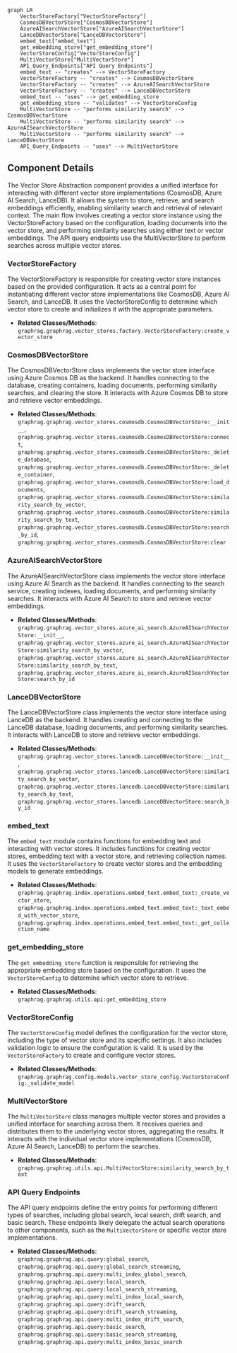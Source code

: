 ```mermaid
graph LR
    VectorStoreFactory["VectorStoreFactory"]
    CosmosDBVectorStore["CosmosDBVectorStore"]
    AzureAISearchVectorStore["AzureAISearchVectorStore"]
    LanceDBVectorStore["LanceDBVectorStore"]
    embed_text["embed_text"]
    get_embedding_store["get_embedding_store"]
    VectorStoreConfig["VectorStoreConfig"]
    MultiVectorStore["MultiVectorStore"]
    API_Query_Endpoints["API Query Endpoints"]
    embed_text -- "creates" --> VectorStoreFactory
    VectorStoreFactory -- "creates" --> CosmosDBVectorStore
    VectorStoreFactory -- "creates" --> AzureAISearchVectorStore
    VectorStoreFactory -- "creates" --> LanceDBVectorStore
    embed_text -- "uses" --> get_embedding_store
    get_embedding_store -- "validates" --> VectorStoreConfig
    MultiVectorStore -- "performs similarity search" --> CosmosDBVectorStore
    MultiVectorStore -- "performs similarity search" --> AzureAISearchVectorStore
    MultiVectorStore -- "performs similarity search" --> LanceDBVectorStore
    API_Query_Endpoints -- "uses" --> MultiVectorStore
```

## Component Details

The Vector Store Abstraction component provides a unified interface for interacting with different vector store implementations (CosmosDB, Azure AI Search, LanceDB). It allows the system to store, retrieve, and search embeddings efficiently, enabling similarity search and retrieval of relevant context. The main flow involves creating a vector store instance using the VectorStoreFactory based on the configuration, loading documents into the vector store, and performing similarity searches using either text or vector embeddings. The API query endpoints use the MultiVectorStore to perform searches across multiple vector stores.

### VectorStoreFactory
The VectorStoreFactory is responsible for creating vector store instances based on the provided configuration. It acts as a central point for instantiating different vector store implementations like CosmosDB, Azure AI Search, and LanceDB. It uses the VectorStoreConfig to determine which vector store to create and initializes it with the appropriate parameters.
- **Related Classes/Methods**: `graphrag.graphrag.vector_stores.factory.VectorStoreFactory:create_vector_store`

### CosmosDBVectorStore
The CosmosDBVectorStore class implements the vector store interface using Azure Cosmos DB as the backend. It handles connecting to the database, creating containers, loading documents, performing similarity searches, and clearing the store. It interacts with Azure Cosmos DB to store and retrieve vector embeddings.
- **Related Classes/Methods**: `graphrag.graphrag.vector_stores.cosmosdb.CosmosDBVectorStore:__init__`, `graphrag.graphrag.vector_stores.cosmosdb.CosmosDBVectorStore:connect`, `graphrag.graphrag.vector_stores.cosmosdb.CosmosDBVectorStore:_delete_database`, `graphrag.graphrag.vector_stores.cosmosdb.CosmosDBVectorStore:_delete_container`, `graphrag.graphrag.vector_stores.cosmosdb.CosmosDBVectorStore:load_documents`, `graphrag.graphrag.vector_stores.cosmosdb.CosmosDBVectorStore:similarity_search_by_vector`, `graphrag.graphrag.vector_stores.cosmosdb.CosmosDBVectorStore:similarity_search_by_text`, `graphrag.graphrag.vector_stores.cosmosdb.CosmosDBVectorStore:search_by_id`, `graphrag.graphrag.vector_stores.cosmosdb.CosmosDBVectorStore:clear`

### AzureAISearchVectorStore
The AzureAISearchVectorStore class implements the vector store interface using Azure AI Search as the backend. It handles connecting to the search service, creating indexes, loading documents, and performing similarity searches. It interacts with Azure AI Search to store and retrieve vector embeddings.
- **Related Classes/Methods**: `graphrag.graphrag.vector_stores.azure_ai_search.AzureAISearchVectorStore:__init__`, `graphrag.graphrag.vector_stores.azure_ai_search.AzureAISearchVectorStore:similarity_search_by_vector`, `graphrag.graphrag.vector_stores.azure_ai_search.AzureAISearchVectorStore:similarity_search_by_text`, `graphrag.graphrag.vector_stores.azure_ai_search.AzureAISearchVectorStore:search_by_id`

### LanceDBVectorStore
The LanceDBVectorStore class implements the vector store interface using LanceDB as the backend. It handles creating and connecting to the LanceDB database, loading documents, and performing similarity searches. It interacts with LanceDB to store and retrieve vector embeddings.
- **Related Classes/Methods**: `graphrag.graphrag.vector_stores.lancedb.LanceDBVectorStore:__init__`, `graphrag.graphrag.vector_stores.lancedb.LanceDBVectorStore:similarity_search_by_vector`, `graphrag.graphrag.vector_stores.lancedb.LanceDBVectorStore:similarity_search_by_text`, `graphrag.graphrag.vector_stores.lancedb.LanceDBVectorStore:search_by_id`

### embed_text
The `embed_text` module contains functions for embedding text and interacting with vector stores. It includes functions for creating vector stores, embedding text with a vector store, and retrieving collection names. It uses the `VectorStoreFactory` to create vector stores and the embedding models to generate embeddings.
- **Related Classes/Methods**: `graphrag.graphrag.index.operations.embed_text.embed_text:_create_vector_store`, `graphrag.graphrag.index.operations.embed_text.embed_text:_text_embed_with_vector_store`, `graphrag.graphrag.index.operations.embed_text.embed_text:_get_collection_name`

### get_embedding_store
The `get_embedding_store` function is responsible for retrieving the appropriate embedding store based on the configuration. It uses the `VectorStoreConfig` to determine which vector store to retrieve.
- **Related Classes/Methods**: `graphrag.graphrag.utils.api:get_embedding_store`

### VectorStoreConfig
The `VectorStoreConfig` model defines the configuration for the vector store, including the type of vector store and its specific settings. It also includes validation logic to ensure the configuration is valid. It is used by the `VectorStoreFactory` to create and configure vector stores.
- **Related Classes/Methods**: `graphrag.graphrag.config.models.vector_store_config.VectorStoreConfig:_validate_model`

### MultiVectorStore
The `MultiVectorStore` class manages multiple vector stores and provides a unified interface for searching across them. It receives queries and distributes them to the underlying vector stores, aggregating the results. It interacts with the individual vector store implementations (CosmosDB, Azure AI Search, LanceDB) to perform the searches.
- **Related Classes/Methods**: `graphrag.graphrag.utils.api.MultiVectorStore:similarity_search_by_text`

### API Query Endpoints
The API query endpoints define the entry points for performing different types of searches, including global search, local search, drift search, and basic search. These endpoints likely delegate the actual search operations to other components, such as the `MultiVectorStore` or specific vector store implementations.
- **Related Classes/Methods**: `graphrag.graphrag.api.query:global_search`, `graphrag.graphrag.api.query:global_search_streaming`, `graphrag.graphrag.api.query:multi_index_global_search`, `graphrag.graphrag.api.query:local_search`, `graphrag.graphrag.api.query:local_search_streaming`, `graphrag.graphrag.api.query:multi_index_local_search`, `graphrag.graphrag.api.query:drift_search`, `graphrag.graphrag.api.query:drift_search_streaming`, `graphrag.graphrag.api.query:multi_index_drift_search`, `graphrag.graphrag.api.query:basic_search`, `graphrag.graphrag.api.query:basic_search_streaming`, `graphrag.graphrag.api.query:multi_index_basic_search`
